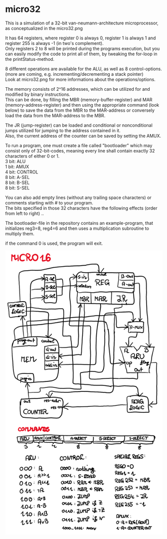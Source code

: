 # micro32
This is a simulation of a 32-bit van-neumann-architecture microprocessor, as conceptualized in the micro32.png

It has 64 registers, where register 0 is always 0, register 1 is always 1 and register 255 is always -1 (in two's complement).  
Only registers 2 to 8 will be printed during the programs execution, but you can easily modify the code to print all of them, by tweaking the for-loop in the printStatus-method.

8 different operations are available for the ALU, as well as 8 control-options. (more are coming, e.g. incrementing/decrementing a stack pointer)  
Look at micro32.png for more informations about the operations/options.

The memory consists of 2^16 addresses, which can be utilized for and modified by binary instructions.  
This can be done, by filling the MBR (memory-buffer-register) and MAR (memory-address-register) and then using the appropriate command (look below) to save the data from the MBR to the MAR-address or conversely load the data from the MAR-address to the MBR.

The JR (jump-register) can be loaded and conditional or nonconditional jumps utilized for jumping to the address contained in it.  
Also, the current address of the counter can be saved by setting the AMUX. 

To run a program, one must create a file called "bootloader" which may consist only of 32-bit-codes, meaning every line shall contain exactly 32 characters of either 0 or 1.  
3 bit: ALU   
1 bit: AMUX  
4 bit: CONTROL   
8 bit: A-SEL   
8 bit: B-SEL  
8 bit: S-SEL

You can also add empty lines (without any trailing space characters) or comments starting with # to your program.   
The bits specified in those 32 characters have the following effects (order from left to right) ..  
  
The bootloader-file in the repository contains an example-program, that initializes reg3=8, reg4=6 and then uses a multiplication subroutine to multiply them.   

if the command 0 is used, the program will exit.

![micro32conceptual](micro32.png)
